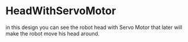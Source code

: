 # HeadWithServoMotor
in this design you can see the robot head with Servo Motor that later will make the robot move his head around.
